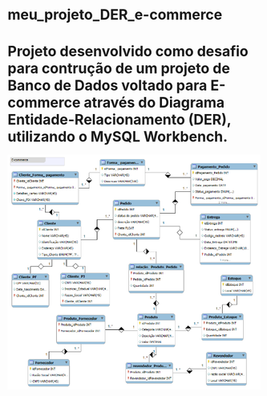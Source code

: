 # meu_projeto_DER_e-commerce

# Projeto desenvolvido como desafio para contrução de um projeto de Banco de Dados voltado para E-commerce através do Diagrama Entidade-Relacionamento (DER), utilizando o MySQL Workbench.

<img src="https://github.com/lipenspereira39/meu_projeto_DER_e-commerce/blob/main/E-Commerce.png" alt="Modelo DER E-commerce">
